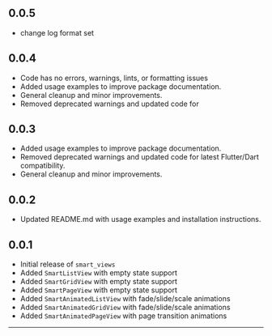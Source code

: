 ## 0.0.5

* change log format set

## 0.0.4

* Code has no errors, warnings, lints, or formatting issues
* Added usage examples to improve package documentation.
* General cleanup and minor improvements.
* Removed deprecated warnings and updated code for

## 0.0.3

* Added usage examples to improve package documentation.
* Removed deprecated warnings and updated code for latest Flutter/Dart compatibility.
* General cleanup and minor improvements.

## 0.0.2

* Updated README.md with usage examples and installation instructions.

## 0.0.1

* Initial release of `smart_views`
* Added `SmartListView` with empty state support
* Added `SmartGridView` with empty state support
* Added `SmartPageView` with empty state support
* Added `SmartAnimatedListView` with fade/slide/scale animations
* Added `SmartAnimatedGridView` with fade/slide/scale animations
* Added `SmartAnimatedPageView` with page transition animations

---
